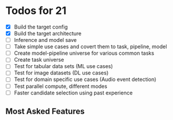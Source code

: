 # Todos for 21

- [x] Build the target config
- [x] Build the target architecture
- [ ] Inference and model save
- [ ] Take simple use cases and covert them to task, pipeline, model
- [ ] Create model-pipeline universe for various common tasks
- [ ] Create task universe
- [ ] Test for tabular data sets (ML use cases)
- [ ] Test for image datasets (DL use cases)
- [ ] Test for domain specific use cases (Audio event detection)
- [ ] Test parallel compute, different modes
- [ ] Faster candidate selection using past experience

## Most Asked Features
